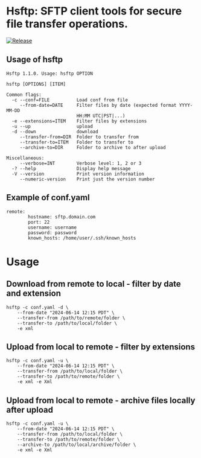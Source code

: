 # Hsftp: SFTP client tools for secure file transfer operations.

[![Release](https://github.com/mdusi/hsftp/actions/workflows/release.yml/badge.svg)](https://github.com/mdusi/hsftp/actions/workflows/release.yml)

Usage of hsftp
-----------------

```
Hsftp 1.1.0. Usage: hsftp OPTION

hsftp [OPTIONS] [ITEM]

Common flags:
  -c --conf=FILE          Load conf from file
     --from-date=DATE     Filter files by date (expected format YYYY-MM-DD
                          HH:MM UTC|PST|...)
  -e --extensions=ITEM    Filter files by extensions
  -u --up                 upload
  -d --down               download
     --transfer-from=DIR  Folder to transfer from
     --transfer-to=ITEM   Folder to transfer to
     --archive-to=DIR     Folder to archive to after upload

Miscellaneous:
     --verbose=INT        Verbose level: 1, 2 or 3
  -? --help               Display help message
  -V --version            Print version information
     --numeric-version    Print just the version number
```

Example of conf.yaml
--------------------

```
remote:
        hostname: sftp.domain.com
        port: 22
        username: username
        password: password
        known_hosts: /home/user/.ssh/known_hosts
```

# Usage

## Download from remote to local - filter by date and extension

```
hsftp -c conf.yaml -d \
    --from-date "2024-06-14 12:15 PDT" \
    --transfer-from /path/to/remote/folder \
    --transfer-to /path/to/local/folder \
    -e xml
```

## Upload from local to remote - filter by extensions

```
hsftp -c conf.yaml -u \
    --from-date "2024-06-14 12:15 PDT" \
    --transfer-from /path/to/local/folder \
    --transfer-to /path/to/remote/folder \
    -e xml -e Xml
```

## Upload from local to remote - archive files locally after upload

```
hsftp -c conf.yaml -u \
    --from-date "2024-06-14 12:15 PDT" \
    --transfer-from /path/to/local/folder \
    --transfer-to /path/to/remote/folder \
    --archive-to /path/to/local/archive/folder \
    -e xml -e Xml
```
